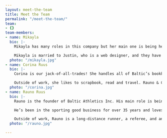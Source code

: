 ```yaml
---
layout: meet-the-team
title: Meet the Team
permalink: "/meet-the-team/"
team:
- {}
team-members:
- name: Mikayla
  bio: |-
    Mikayla has many roles in this company but her main one is being head of the art department. She also manages clothing orders, assists Corina in the Team Order Management department, and helps respond to Baltic emails.

    Mikayla is married to Justin, who is a web designer, and they have a young daughter, Lexie. Outside of work, Mikayla is a part-time interior design student. She also likes to play piano and guitar, and is always practicing photography.
  photo: "/mikayla.jpg"
- name: Corina Ruus
  bio: |-
    Corina is our jack-of-all-trades! She handles all of Baltic’s bookkeeping, as well as heads up the Team Order Management projects. You may also receive an response from Corina when you contact us via email.

    Outside of work, she likes to scrapbook, read and travel. Rauno & Corina also have 3 kids and 1 grand-baby that keep them busy.
  photo: "/corina.jpg"
- name: Rauno Ruus
  bio: |-
    Rauno is the founder of Baltic Athletics Inc. His main role is being Baltic’s salesman.

    He’s been in the sporting good business for over 35 years and loves every minute of it! If you need any sporting equipment, team uniforms, clothing or wall padding, Rauno is the guy to talk to.

    Outside of work, Rauno is a long-distance runner, a referee, and an umpire. He loves being outside in the summer doing almost anything from yard work to tenting to kayaking.
  photo: "/rauno.jpg"

---
```

